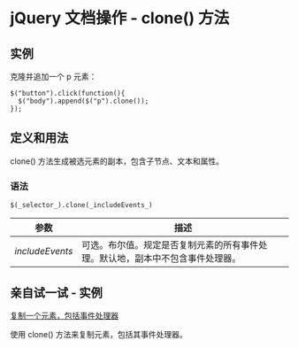 # jQuery 文档操作 - clone() 方法



## 实例

克隆并追加一个 p 元素：

```
$("button").click(function(){
  $("body").append($("p").clone());
});

```

## 定义和用法

clone() 方法生成被选元素的副本，包含子节点、文本和属性。

### 语法

```
$(_selector_).clone(_includeEvents_)
```

| 参数 | 描述 |
| --- | --- |
| _includeEvents_ | 可选。布尔值。规定是否复制元素的所有事件处理。默认地，副本中不包含事件处理器。 |

## 亲自试一试 - 实例

[复制一个元素，包括事件处理器](/tiy/t.asp?f=jquery_manipulation_clone_eventhandler)

使用 clone() 方法来复制元素，包括其事件处理器。
